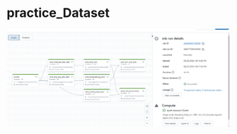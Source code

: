 # practice_Dataset
![My Image](https://github.com/am15398/practice_Dataset/blob/main/workflow_run.png)
